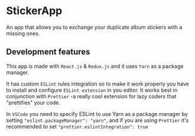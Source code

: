 # StickerApp

An app that allows you to exchange your duplicate album stickers with a missing ones.

## Development features

This app is made with `React.js` & `Redux.js` and it uses `Yarn` as a package manager.

It has custom `ESLint` rules integration so to make it work properly you have to install and configure `ESLint extension` in you editor. It works best in conjunction with `Prettier` -a really cool extension for lazy coders that "prettifies" your code.

In `VSCode` you need to specify ESLint to use Yarn as a package manager by setting `"eslint.packageManager": "yarn"`, and if you are using `Prettier` it's recommended to set `"prettier.eslintIntegration": true`
